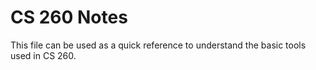 # CS 260 Notes <br>
This file can be used as a quick reference to understand the basic tools used in CS 260.
